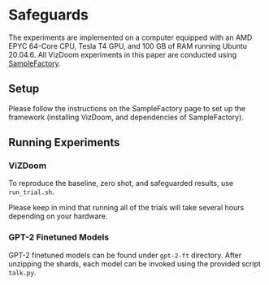 # Safeguards

The experiments are implemented on a computer equipped with an AMD EPYC 64-Core CPU, Tesla T4 GPU, and 100 GB of RAM running Ubuntu 20.04.6. All VizDoom experiments in this paper are conducted using [SampleFactory](https://github.com/alex-petrenko/sample-factory).

## Setup

Please follow the instructions on the SampleFactory page to set up the framework (installing VizDoom, and dependencies of SampleFactory).

## Running Experiments

### ViZDoom

To reproduce the baseline, zero shot, and safeguarded results, use `run_trial.sh`.

Please keep in mind that running all of the trials will take several hours depending on your hardware.

### GPT-2 Finetuned Models

GPT-2 finetuned models can be found under `gpt-2-ft` directory. After unzipping the shards, each model can be invoked using the provided script `talk.py`.

